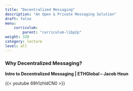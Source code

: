 ```yaml
---
title: "Decentralized Messaging"
description: "An Open & Private Messaging Solution"
draft: false
menu:
    curriculum:
        parent: "curriculum-libp2p"
weight: 320
category: lecture
level: all
---
```


### Why Decentralized Messaging?

**Intro to Decentralized Messaging | ETHGlobal – Jacob Heun**

{{< youtube 69h1zhIdCN0 >}}